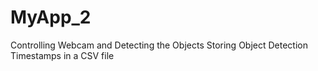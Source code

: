# MyApp_2

Controlling Webcam and Detecting the Objects
Storing Object Detection Timestamps in a CSV file
